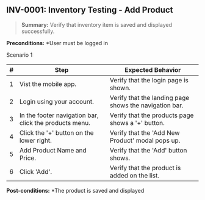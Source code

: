 ## **INV-0001:** Inventory Testing - Add  Product

> **Summary:** Verify that inventory item is saved and displayed successfully.  <br>

**Preconditions:** 
*User must be logged in

Scenario 1 

 | \# | Step | Expected Behavior | 
 |----|------|-------------------| 
 |  1 | Vist the mobile app.     | Verify that the login page is shown.   | 
 |  2 | Login using your account.     | Verify that the landing page shows the navigation bar.   | 
 |  3 | In the footer navigation bar, click the products menu.     | Verify that the products page shows a '+' button.   |  
 |  4 | Click the '+' button on the lower right.     | Verify that the 'Add New Product' modal pops up.  |  
 |  5 | Add Product Name and Price.     | Verify that the 'Add' button shows.   |  
 |  6 | Click 'Add'.     | Verify that the product is added on the list.   |  

**Post-conditions:**
*The product is saved and displayed
